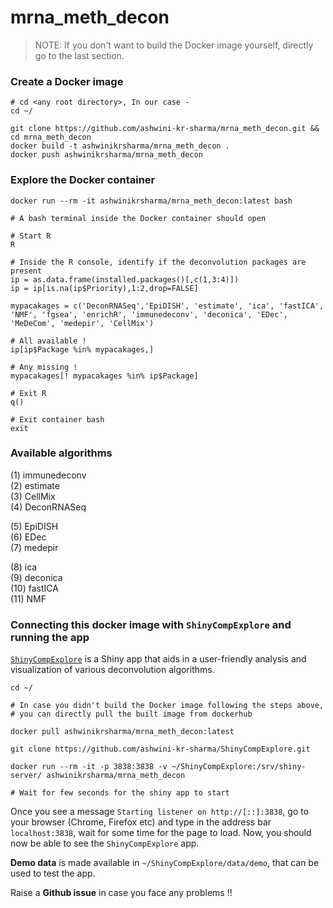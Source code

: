 # mrna_meth_decon

> NOTE: If you don't want to build the Docker image yourself, directly go to the last section.

### Create a Docker image

```
# cd <any root directory>, In our case -
cd ~/

git clone https://github.com/ashwini-kr-sharma/mrna_meth_decon.git && cd mrna_meth_decon
docker build -t ashwinikrsharma/mrna_meth_decon .
docker push ashwinikrsharma/mrna_meth_decon

```

### Explore the Docker container

```
docker run --rm -it ashwinikrsharma/mrna_meth_decon:latest bash

# A bash terminal inside the Docker container should open

# Start R
R

# Inside the R console, identify if the deconvolution packages are present
ip = as.data.frame(installed.packages()[,c(1,3:4)])
ip = ip[is.na(ip$Priority),1:2,drop=FALSE]

mypacakages = c('DeconRNASeq','EpiDISH', 'estimate', 'ica', 'fastICA', 'NMF', 'fgsea', 'enrichR', 'immunedeconv', 'deconica', 'EDec', 'MeDeCom', 'medepir', 'CellMix')

# All available !
ip[ip$Package %in% mypacakages,]

# Any missing !
mypacakages[! mypacakages %in% ip$Package]

# Exit R
q()

# Exit container bash
exit

```

### Available algorithms

(1) immunedeconv\
(2) estimate\
(3) CellMix\
(4) DeconRNASeq

(5) EpiDISH\
(6) EDec\
(7) medepir

(8) ica\
(9) deconica\
(10) fastICA\
(11) NMF

### Connecting this docker image with `ShinyCompExplore` and running the app

[`ShinyCompExplore`](https://github.com/ashwini-kr-sharma/ShinyCompExplore) is a Shiny app that aids in a user-friendly analysis and visualization of various deconvolution algorithms.

```
cd ~/

# In case you didn't build the Docker image following the steps above,
# you can directly pull the built image from dockerhub

docker pull ashwinikrsharma/mrna_meth_decon:latest

git clone https://github.com/ashwini-kr-sharma/ShinyCompExplore.git

docker run --rm -it -p 3838:3838 -v ~/ShinyCompExplore:/srv/shiny-server/ ashwinikrsharma/mrna_meth_decon

# Wait for few seconds for the shiny app to start

```

Once you see a message `Starting listener on http://[::]:3838`, go to your browser (Chrome, Firefox etc) and type in the address bar `localhost:3838`, wait for some time for the page to load. Now, you should now be able to see the `ShinyCompExplore` app.

__Demo data__ is made available in `~/ShinyCompExplore/data/demo`, that can be used to test the app.

Raise a __Github issue__ in case you face any problems !!
